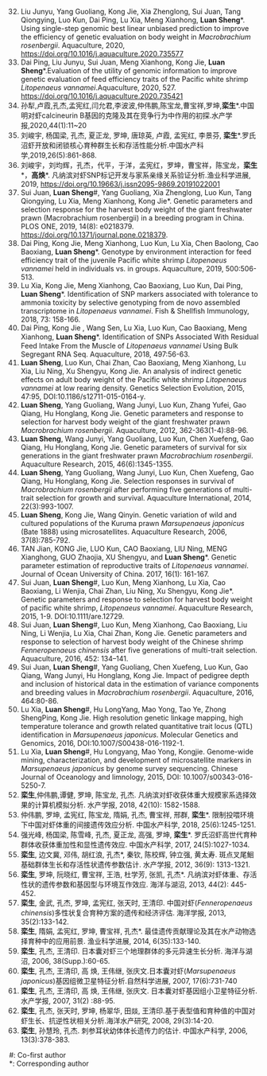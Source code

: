 32. Liu Junyu, Yang Guoliang, Kong Jie, Xia Zhenglong, Sui Juan, Tang Qiongying, Luo Kun, Dai Ping, Lu Xia, Meng Xianhong, **Luan Sheng***. Using single-step genomic best linear unbiased prediction to improve the efficiency of genetic evaluation on body weight in *Macrobrachium rosenbergii*. Aquaculture, 2020, https://doi.org/10.1016/j.aquaculture.2020.735577
31. Dai Ping, Liu Junyu, Sui Juan, Meng Xianhong, Kong Jie, **Luan Sheng***.Evaluation of the utility of genomic information to improve genetic evaluation of feed efficiency traits of the Pacific white shrimp *Litopenaeus vannamei*.Aquaculture, 2020, 527. https://doi.org/10.1016/j.aquaculture.2020.735421
30.	孙犁,卢霞,孔杰,孟宪红,闫允君,李波波,仲伟鹏,陈宝龙,曹宝祥,罗坤,**栾生***.中国明对虾calcineurin B基因的克隆及其在竞争行为中作用的初探.水产学报,2020,44(1):11~20
29.	刘峻宇, 杨国梁, 孔杰, 夏正龙, 罗坤, 唐琼英, 卢霞, 孟宪红, 李景芬, **栾生***.罗氏沼虾开放和闭锁核心育种群生长和存活性能分析.中国水产科学,2019,26(5):861-868.
28.	刘峻宇，刘均辉，孔杰，代平，于洋，孟宪红，罗坤，曹宝祥，陈宝龙，**栾生***，**高焕***. 凡纳滨对虾SNP标记开发与家系亲缘关系验证分析.渔业科学进展, 2019, https://doi.org/10.19663/j.issn2095-9869.20191022001
27. Sui Juan, **Luan Sheng**#, Yang Guoliang, Xia Zhenglong, Luo Kun, Tang Qiongying, Lu Xia, Meng Xianhong, Kong Jie*. Genetic parameters and selection response for the harvest body weight of the giant freshwater prawn (Macrobrachium rosenbergii) in a breeding program in China. PLOS ONE, 2019, 14(8): e0218379. https://doi.org/10.1371/journal.pone.0218379.
26.	Dai Ping, Kong Jie, Meng Xianhong, Luo Kun, Lu Xia, Chen Baolong, Cao Baoxiang, **Luan Sheng***. Genotype by environment interaction for feed efficiency trait of the juvenile Pacific white shrimp *Litopenaeus vannamei* held in individuals vs. in groups. Aquaculture, 2019, 500:506-513. 
25.	Lu Xia, Kong Jie, Meng Xianhong, Cao Baoxiang, Luo Kun, Dai Ping, **Luan Sheng***. Identification of SNP markers associated with tolerance to ammonia toxicity by selective genotyping from de novo assembled transcriptome in *Litopenaeus vannamei*. Fish & Shellfish Immunology, 2018, 73: 158-166.
24.	Dai Ping, Kong Jie , Wang Sen, Lu Xia, Luo Kun, Cao Baoxiang, Meng Xianhong, **Luan Sheng***. Identiﬁcation of SNPs Associated With Residual Feed Intake From the Muscle of *Litopenaeus vannamei* Using Bulk Segregant RNA Seq. Aquaculture, 2018, 497:56-63.
23.	**Luan Sheng**, Luo Kun, Chai Zhan, Cao Baoxiang, Meng Xianhong, Lu Xia, Liu Ning, Xu Shengyu, Kong Jie. An analysis of indirect genetic effects on adult body weight of the Pacific white shrimp *Litopenaeus vannamei* at low rearing density. Genetics Selection Evolution, 2015, 47:95, DOI:10.1186/s12711-015-0164-y. 
22.	**Luan Sheng**, Yang Guoliang, Wang Junyi, Luo Kun, Zhang Yufei, Gao Qiang, Hu Honglang, Kong Jie. Genetic parameters and response to selection for harvest body weight of the giant freshwater prawn *Macrobrachium rosenbergii*. Aquaculture, 2012, 362-363(1-4):88-96.
21.	**Luan Sheng**, Wang Junyi, Yang Guoliang, Luo Kun, Chen Xuefeng, Gao Qiang, Hu Honglang, Kong Jie. Genetic parameters of survival for six generations in the giant freshwater prawn *Macrobrachium rosenbergii*. Aquaculture Research, 2015, 46(6):1345-1355.
20.	**Luan Sheng**, Yang Guoliang, Wang Junyi, Luo Kun, Chen Xuefeng, Gao Qiang, Hu Honglang, Kong Jie. Selection responses in survival of *Macrobrachium rosenbergii* after performing five generations of multi-trait selection for growth and survival. Aquaculture International, 2014, 22(3):993-1007.
19.	**Luan Sheng**, Kong Jie, Wang Qinyin. Genetic variation of wild and cultured populations of the Kuruma prawn *Marsupenaeus japonicus* (Bate 1888) using microsatellites. Aquaculture Research, 2006, 37(8):785-792.
18.	TAN Jian, KONG Jie, LUO Kun, CAO Baoxiang, LIU Ning, MENG Xianghong, GUO Zhaojia, XU Shengyu, and **Luan Sheng***. Genetic parameter estimation of reproductive traits of *Litopenaeus vannamei*. Journal of Ocean University of China. 2017, 16(1): 161-167.
17.	Sui Juan, **Luan Sheng**#, Luo Kun, Meng Xianhong, Lu Xia, Cao Baoxiang, Li Wenjia, Chai Zhan, Liu Ning, Xu Shengyu, Kong Jie*. Genetic parameters and response to selection for harvest body weight of pacific white shrimp, *Litopenaeus vannamei*. Aquaculture Research, 2015, 1-9. DOI:10.1111/are.12729. 
16.	Sui Juan, **Luan Sheng**#, Luo Kun, Meng Xianhong, Cao Baoxiang, Liu Ning, Li Wenjia, Lu Xia, Chai Zhan, Kong Jie. Genetic parameters and response to selection of harvest body weight of the Chinese shrimp *Fenneropenaeus chinensis* after five generations of multi-trait selection. Aquaculture, 2016, 452: 134–141. 
15.	Sui Juan, **Luan Sheng**#, Yang Guoliang, Chen Xuefeng, Luo Kun, Gao Qiang, Wang Junyi, Hu Honglang, Kong Jie. Impact of pedigree depth and inclusion of historical data in the estimation of variance components and breeding values in *Macrobrachium rosenbergii*. Aquaculture, 2016, 464:80-86. 
14.	Lu Xia, **Luan Sheng**#, Hu LongYang, Mao Yong, Tao Ye, Zhong ShengPing, Kong Jie. High resolution genetic linkage mapping, high temperature tolerance and growth related quantitative trait locus (QTL) identification in *Marsupenaeus japonicus*. Molecular Genetics and Genomics, 2016, DOI:10.1007/S00438-016-1192-1.
13.	Lu Xia, **Luan Sheng**#, Hu Longyang, Mao Yong, Kongjie. Genome-wide mining, characterization, and development of microsatellite markers in *Marsupenaeus japonicus* by genome survey sequencing. Chinese Journal of Oceanology and limnology, 2015, DOI: 10.1007/s00343-016-5250-7.
12.	**栾生**,仲伟鹏,谭健, 罗坤, 陈宝龙, 孔杰. 凡纳滨对虾收获体重大规模家系选择效果的计算机模拟分析. 水产学报, 2018, 42(10): 1582-1588.
11.	仲伟鹏, 罗坤, 孟宪红, 陈宝龙, 隋娟, 孔杰, 曹宝祥, 邢群, **栾生***. 限制投喂环境下中国对虾体重的间接遗传效应分析. 中国水产科学, 2018, 25(6):1245-1251.
10.	强光峰, 杨国梁, 陈雪峰, 孔杰, 夏正龙, 高强, 罗坤, **栾生***. 罗氏沼虾高世代育种群体收获体重加性和显性遗传效应. 中国水产科学, 2017, 24(5):1027-1034.
9.	**栾生**, 边文冀, 邓伟, 胡红浪, 孔杰*, 秦钦, 陈校辉, 钟立强, 黄太寿. 斑点叉尾鮰基础群体生长和存活性状遗传参数估计. 水产学报, 2012, 36(9): 1313-1321.
8.	**栾生**, 罗坤, 阮晓红, 曹宝祥, 王浩, 杜学芳, 张凯, 孔杰*. 凡纳滨对虾体重、存活性状的遗传参数和基因型与环境互作效应. 海洋与湖沼, 2013, 44(2): 445-452.
7.	**栾生**, 金武, 孔杰, 罗坤, 孟宪红, 张天时, 王清印. 中国对虾(*Fenneropenaeus chinensis*)多性状复合育种方案的遗传和经济评估. 海洋学报, 2013, 35(2):133-142.
6.	**栾生**, 隋娟, 孟宪红, 罗坤, 曹宝祥, 孔杰*. 最佳遗传贡献理论及其在水产动物选择育种中的应用前景. 渔业科学进展, 2014, 6(35):133-140.
5.	**栾生**, 孔杰, 王清印. 日本囊对虾三个地理群体的多元异速生长分析. 海洋与湖沼, 2006, 38(Supp.):60-65.
4.	**栾生**, 孔杰, 王清印, 高 焕, 王伟继, 张庆文.日本囊对虾(*Marsupenaeus japonicus*)基因组微卫星特征分析.自然科学进展, 2007, 17(6):731-740
3.	**栾生**, 孔杰, 王清印, 高 焕, 王伟继, 张庆文. 日本囊对虾基因组小卫星特征分析. 水产学报, 2007, 31(2) :88-95.
2.	**栾生**, 孔杰, 张天时, 罗坤, 杨翠华, 田燚, 王清印.基于表型值和育种值的中国对虾生长、抗逆性状相关分析.海洋水产研究, 2008, 29(3):14-20.
1.	**栾生**, 孙慧玲, 孔杰. 刺参耳状幼体体长遗传力的估计. 中国水产科学, 2006, 13(3):378-383.


#: Co-first author       
*: Corresponding author